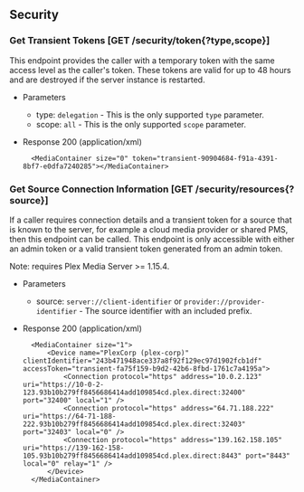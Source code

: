 ## Security

### Get Transient Tokens [GET /security/token{?type,scope}]

This endpoint provides the caller with a temporary token with the same access level as the caller's token. These tokens are valid for up to 48 hours and are destroyed if the server instance is restarted.

+ Parameters
    + type: `delegation` - This is the only supported `type` parameter.
    + scope: `all` - This is the only supported `scope` parameter.

+ Response 200 (application/xml)

        <MediaContainer size="0" token="transient-90904684-f91a-4391-8bf7-e0dfa7240285"></MediaContainer>

### Get Source Connection Information [GET /security/resources{?source}]

If a caller requires connection details and a transient token for a source that is known to the server, for example a cloud media provider or shared PMS, then this endpoint can be called. This endpoint is only accessible with either an admin token or a valid transient token generated from an admin token.

Note: requires Plex Media Server >= 1.15.4.

+ Parameters
    + source: `server://client-identifier` or `provider://provider-identifier` - The source identifier with an included prefix.

+ Response 200 (application/xml)

        <MediaContainer size="1">
			<Device name="PlexCorp (plex-corp)" clientIdentifier="243b471948ace337a8f92f129ec97d1902fcb1df" accessToken="transient-fa75f159-b9d2-42b6-8fbd-1761c7a4195a">
				<Connection protocol="https" address="10.0.2.123" uri="https://10-0-2-123.93b10b279ff8456686414add109854cd.plex.direct:32400" port="32400" local="1" />
				<Connection protocol="https" address="64.71.188.222" uri="https://64-71-188-222.93b10b279ff8456686414add109854cd.plex.direct:32403" port="32403" local="0" />
				<Connection protocol="https" address="139.162.158.105" uri="https://139-162-158-105.93b10b279ff8456686414add109854cd.plex.direct:8443" port="8443" local="0" relay="1" />
			</Device>
		</MediaContainer>
